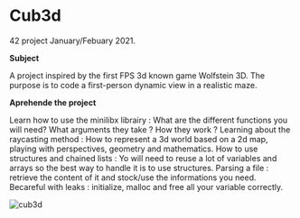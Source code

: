 # Cub3d

42 project January/Febuary 2021.

**Subject**

A project inspired by the first FPS 3d known game Wolfstein 3D. The purpose is to code a first-person dynamic view in a realistic maze.

**Aprehende the project**

Learn how to use the minilibx librairy : What are the different functions you will need? What arguments they take ? How they work ? 
Learning about the raycasting method : How to represent a 3d world based on a 2d map, playing with perspectives, geometry and mathematics.
How to use structures and chained lists : Yo will need to reuse a lot of variables and arrays so the best way to handle it is to use structures.
Parsing a file : retrieve the content of it and stock/use the informations you need.
Becareful with leaks : initialize, malloc and free all your variable correctly.


![cub3d](https://user-images.githubusercontent.com/62947287/110317384-60fba700-800c-11eb-80ed-991fa9750b6b.png)

